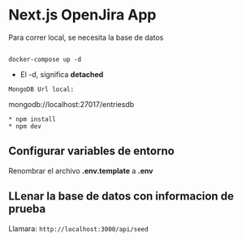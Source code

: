 # Next.js OpenJira App
Para correr local, se necesita la base de datos
```

docker-compose up -d
```

* El -d, significa __detached__
```
MongoDB Url local:
```
mongodb://localhost:27017/entriesdb

```
* npm install
* npm dev
```
## Configurar variables de entorno
Renombrar el archivo __.env.template__ a __.env__

## LLenar la base de datos con informacion de prueba

Llamara:
```http://localhost:3000/api/seed```